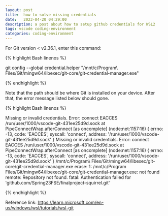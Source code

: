 ```yaml
---
layout: post
title:  how to solve missing credentials
date:   2023-04-20 04:29:00
description: a post about how to setup github credentials for WSL2
tags: vscode coding-environment
categories: coding-environment
---
```

For Git version < v2.36.1, enter this command:  

{% highlight Bash linenos %}

git config --global credential.helper "/mnt/c/Program\ Files/Git/mingw64/libexec/git-core/git-credential-manager.exe"

{% endhighlight %}

Note that the path should be where Git is installed on your device. After that, the error message listed below should gone.  

{% highlight Bash linenos %}

Missing or invalid credentials.
Error: connect EACCES /run/user/1000/vscode-git-431ee25d9d.sock
    at PipeConnectWrap.afterConnect [as oncomplete] (node:net:1157:16) {
  errno: -13,
  code: 'EACCES',
  syscall: 'connect',
  address: '/run/user/1000/vscode-git-431ee25d9d.sock'
}
Missing or invalid credentials.
Error: connect EACCES /run/user/1000/vscode-git-431ee25d9d.sock
    at PipeConnectWrap.afterConnect [as oncomplete] (node:net:1157:16) {
  errno: -13,
  code: 'EACCES',
  syscall: 'connect',
  address: '/run/user/1000/vscode-git-431ee25d9d.sock'
}
/mnt/c/Program\ Files/Git/mingw64/libexec/git-core/git-credential-manager.exe erase: 1: /mnt/c/Program Files/Git/mingw64/libexec/git-core/git-credential-manager.exe: not found
remote: Repository not found.
fatal: Authentication failed for 'github.com/Spring23FSE/finalproject-squirrel.git'

{% endhighlight %}

Reference link: https://learn.microsoft.com/en-us/windows/wsl/tutorials/wsl-git  